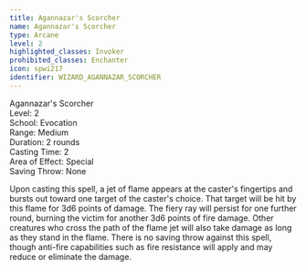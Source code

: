 ```yaml
---
title: Agannazar's Scorcher
name: Agannazar's Scorcher
type: Arcane
level: 2
highlighted_classes: Invoker
prohibited_classes: Enchanter
icon: spwi217
identifier: WIZARD_AGANNAZAR_SCORCHER
---
```

Agannazar's Scorcher  
Level: 2  
School: Evocation  
Range: Medium  
Duration: 2 rounds  
Casting Time: 2  
Area of Effect: Special  
Saving Throw: None  
  
Upon casting this spell, a jet of flame appears at the caster's fingertips and bursts out toward one target of the caster's choice. That target will be hit by this flame for 3d6 points of damage. The fiery ray will persist for one further round, burning the victim for another 3d6 points of fire damage. Other creatures who cross the path of the flame jet will also take damage as long as they stand in the flame. There is no saving throw against this spell, though anti-fire capabilities such as fire resistance will apply and may reduce or eliminate the damage.  
